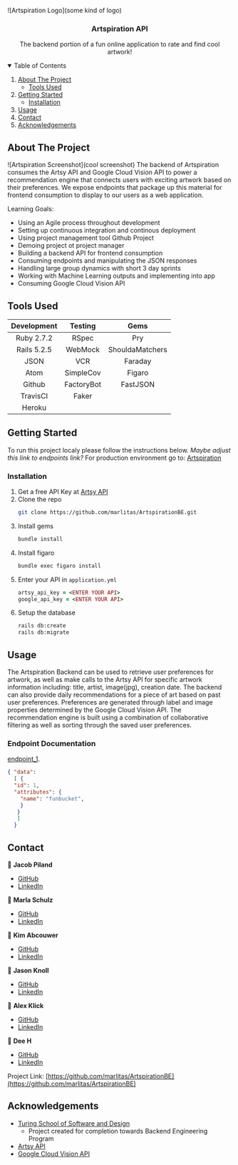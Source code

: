 <!-- PROJECT SHIELDS -->
<!--
*** I'm using markdown "reference style" links for readability.
*** Reference links are enclosed in brackets [ ] instead of parentheses ( ).
*** See the bottom of this document for the declaration of the reference variables
*** for contributors-url, forks-url, etc. This is an optional, concise syntax you may use.
*** https://www.markdownguide.org/basic-syntax/#reference-style-links
-->

<!-- PROJECT LOGO -->
![Artspiration Logo](some kind of logo)
<br />
  <h3 align="center">Artspiration API</h3>

  <p align="center">
    The backend portion of a fun online application to rate and find cool artwork!
  </p>



<!-- TABLE OF CONTENTS -->
<details open="open">
  <summary>Table of Contents</summary>
  <ol>
    <li>
      <a href="#about-the-project">About The Project</a>
      <ul>
        <li><a href="#tools-used">Tools Used</a></li>
      </ul>
    </li>
    <li>
      <a href="#getting-started">Getting Started</a>
      <ul>
        <li><a href="#installation">Installation</a></li>
      </ul>
    </li>
    <li><a href="#usage">Usage</a></li>
    <li><a href="#contact">Contact</a></li>
    <li><a href="#acknowledgements">Acknowledgements</a></li>
  </ol>
</details>



<!-- ABOUT THE PROJECT -->
## About The Project

![Artspiration Screenshot](cool screenshot)
The backend of Artspiration consumes the Artsy API and Google Cloud Vision API to power a recommendation engine that connects users with exciting artwork based on their preferences. We expose endpoints that package up this material for frontend consumption to display to our users as a web application.


Learning Goals:
* Using an Agile process throughout development
* Setting up continuous integration and continous deployment
* Using project management tool Github Project
* Demoing project ot project manager
* Building a backend API for frontend consumption
* Consuming endpoints and manipulating the JSON responses
* Handling large group dynamics with short 3 day sprints
* Working with Machine Learning outputs and implementing into app
* Consuming Google Cloud Vision API 


## Tools Used

| Development | Testing       | Gems            |
|   :----:    |    :----:     |    :----:       |
| Ruby 2.7.2  | RSpec         | Pry             |
| Rails 5.2.5 | WebMock       | ShouldaMatchers |
| JSON        | VCR           | Faraday         |
| Atom        | SimpleCov     | Figaro          |
| Github      | FactoryBot    | FastJSON        |
| TravisCI    | Faker         |                 |
| Heroku      |               |                 |


<!-- GETTING STARTED -->
## Getting Started

To run this project localy please follow the instructions below. *Maybe adjust this link to endpoints link?* For production environment go to: [Artspiration](https://peaceful-reef-61917.herokuapp.com/)


### Installation

1. Get a free API Key at [Artsy API](https://api.artsy.net)
2. Clone the repo
   ```sh
   git clone https://github.com/marlitas/ArtspirationBE.git
   ```
3. Install gems
   ```sh
   bundle install
   ```
4. Install figaro
    ```sh
   bundle exec figaro install
   ```
5. Enter your API in `application.yml`
   ```ruby
   artsy_api_key = <ENTER YOUR API>
   google_api_key = <ENTER YOUR API>
   ```
6. Setup the database
    ```sh
   rails db:create
   rails db:migrate
   ```



<!-- USAGE EXAMPLES -->
## Usage
The Artspiration Backend can be used to retrieve user preferences for artwork, as well as make calls to the Artsy API for specific artwork information including: title, artist, image(jpg), creation date. The backend can also provide daily recommendations for a piece of art based on past user preferences. Preferences are generated through label and image properties determined by the Google Cloud Vision API. The recommendation engine is built using a combination of collaborative filtering as well as sorting through the saved user preferences. 

### Endpoint Documentation
[endpoint_1](https://glacial-ridge-45838.herokuapp.com/).
```json
{ "data":
  [ {
  "id": 1,
  "attributes": {
    "name": "funbucket",
    }
   }
   ]
  }
```


<!-- CONTACT -->
## Contact
👤  **Jacob Piland**
- [GitHub](https://github.com/jtpiland)
- [LinkedIn](https://www.linkedin.com/in/jacob-piland/)

👤  **Marla Schulz**
- [GitHub](https://github.com/marlitas)
- [LinkedIn](https://www.linkedin.com/in/marla-a-schulz/)

👤  **Kim Abcouwer**
- [GitHub](https://github.com/kabcouwer)
- [LinkedIn](https://www.linkedin.com/in/kim-abcouwer/)

👤  **Jason Knoll**
- [GitHub](https://github.com/JasonPKnoll)
- [LinkedIn](https://www.linkedin.com/in/jason-p-knoll/)

👤  **Alex Klick**
- [GitHub](https://www.github.com/alexklick)
- [LinkedIn](https://www.linkedin.com/in/alex-klick/)

👤  **Dee H**
- [GitHub](https://github.com/deebot10)
- [LinkedIn](https://www.linkedin.com/in/dee/)


Project Link: [https://github.com/marlitas/ArtspirationBE](https://github.com/marlitas/ArtspirationBE)


<!-- ACKNOWLEDGEMENTS -->
## Acknowledgements
* [Turing School of Software and Design](https://turing.edu/)
  - Project created for completion towards Backend Engineering Program
* [Artsy API](https://www.api.artsy.net/)
* [Google Cloud Vision API](https://cloud.google.com/vision)
